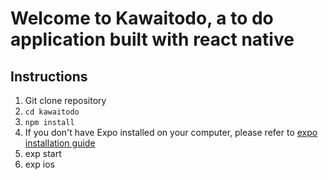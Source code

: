 # Welcome to Kawaitodo, a to do application built with react native
## Instructions
1. Git clone repository
1. `cd kawaitodo`
1. `npm install`
1. If you don't have Expo installed on your computer, please refer to [expo installation guide](https://docs.expo.io/versions/latest/introduction/installation)
1.  exp start
1.  exp ios
